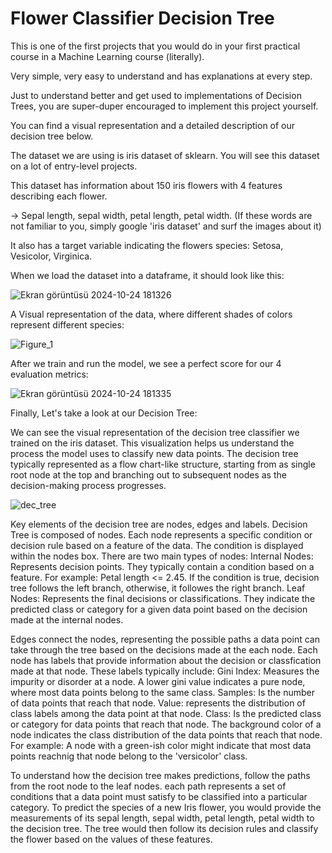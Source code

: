 # Flower Classifier Decision Tree

This is one of the first projects that you would do in your first practical course in a Machine Learning course (literally).

Very simple, very easy to understand and has explanations at every step.

Just to understand better and get used to implementations of Decision Trees, you are super-duper encouraged to implement this project yourself.

You can find a visual representation and a detailed description of our decision tree below.

The dataset we are using is iris dataset of sklearn. You will see this dataset on a lot of entry-level projects.

This dataset has information about 150 iris flowers with 4 features describing each flower.

-> Sepal length, sepal width, petal length, petal width. (If these words are not familiar to you, simply google 'iris dataset' and surf the images about it)

It also has a target variable indicating the flowers species: Setosa, Vesicolor, Virginica.

When we load the dataset into a dataframe, it should look like this:

![Ekran görüntüsü 2024-10-24 181326](https://github.com/user-attachments/assets/65fc55e1-2dc2-4bd6-a246-fb930d9e183b)



A Visual representation of the data, where different shades of colors represent different species:

![Figure_1](https://github.com/user-attachments/assets/12c77654-d2d8-4739-9af7-9fbe55e7b2de)



After we train and run the model, we see a perfect score for our 4 evaluation metrics:

![Ekran görüntüsü 2024-10-24 181335](https://github.com/user-attachments/assets/04207158-f0e3-4d12-8ab1-cd26ec4071f6)



Finally, Let's take a look at our Decision Tree:

We can see the visual representation of the decision tree classifier we trained on the iris dataset.
This visualization helps us understand the process the model uses to classify new data points.
The decision tree typically represented as a flow chart-like structure, starting from as single root node at the top and branching out to subsequent nodes as the decision-making process progresses.

![dec_tree](https://github.com/user-attachments/assets/9398806e-1214-4658-b83a-c73b0f2a49ad)


Key elements of the decision tree are nodes, edges and labels.
Decision Tree is composed of nodes. Each node represents a specific condition or decision rule based on a feature of the data. The condition is displayed within the nodes box. 
There are two main types of nodes: 
Internal Nodes: Represents decision points. They typically contain a condition based on a feature. For example: Petal length <= 2.45. 
If the condition is true, decision tree follows the left branch, otherwise, it followes the right branch.
Leaf Nodes: Represents the final decisions or classifications. They indicate the predicted class or category for a given data point based on the decision made at the internal nodes. 

Edges connect the nodes, representing the possible paths a data point can take through the tree based on the decisions made at the each node. Each node has labels that provide information about the decision or classfication made at that node. These labels typically include:
Gini Index: Measures the impurity or disorder at a node. A lower gini value indicates a pure node, where most data points belong to the same class.
Samples: Is the number of data points that reach that node.
Value: represents the distribution of class labels among the data point at that node.
Class: Is the predicted class or category for data points that reach that node. The background color of a node indicates the class distribution of the data points that reach that node. For example: A node with a green-ish color might indicate that most data points reachnig that node belong to the 'versicolor' class. 

To understand how the decision tree makes predictions, follow the paths from the root node to the leaf nodes. each path represents a set of conditions that a data point must satisfy to be classified into a particular category.
To predict the species of a new Iris flower, you would provide the measurements of its sepal length, sepal width, petal length, petal width to the decision tree. The tree would then follow its decision rules and classify the flower based on the values of these features. 
 
